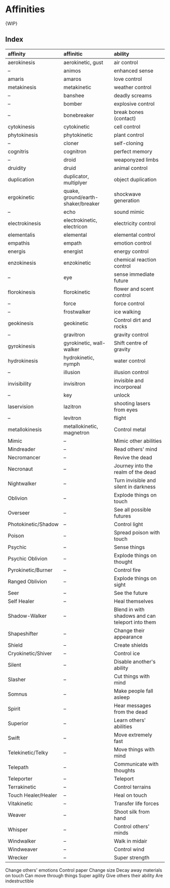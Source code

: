 # Affinities

{WIP}


## Index

| affinity | affinitic | ability |
| :------- | :-------- | :------ |
| aerokinesis | aerokinetic, gust | air control |
| – | animos | enhanced sense |
| amaris | amaros | love control |
| metakinesis | metakinetic | weather control |
| – | banshee | deadly screams |
| – | bomber | explosive control |
| – | bonebreaker | break bones (contact) |
| cytokinesis | cytokinetic | cell control |
| phytokinesis | phytokinetic | plant control |
| – | cloner | self-cloning |
| cognitris | cognitron | perfect memory |
| – | droid | weaponyzed limbs |
| druidity | druid | animal control |
| duplication | duplicator, multiplyer | object duplication |
| ergokinetic | quake, ground/earth-shaker/breaker | shockwave generation |
| – | echo | sound mimic |
| electrokinesis | electrokinetic, electricon | electricity control |
| elementalis | elemental | elemental control |
| empathis | empath | emotion control |
| energis | energist | energy control |
| enzokinesis | enzokinetic | chemical reaction control |
| – | eye | sense immediate future |
| florokinesis | florokinetic | flower and scent control |
| – | force | force control |
| – | frostwalker | ice walking |
| geokinesis | geokinetic | Control dirt and rocks |
| – | gravitron | gravity control |
| gyrokinesis | gyrokinetic, wall-walker | Shift centre of gravity |
| hydrokinesis | hydrokinetic, nymph | water control |
| – | illusion | illusion control |
| invisibility | invisitron | invisible and incorporeal |
| – | key | unlock |
| laservision | lazitron | shooting lasers from eyes |
| – | levitron | flight |
| metallokinesis | metallokinetic, magnetron | Control metal |
| Mimic | – | Mimic other abilities |
| Mindreader | – | Read others' mind |
| Necromancer | – | Revive the dead |
| Necronaut | – | Journey into the realm of the dead |
| Nightwalker | – | Turn invisible and silent in darkness |
| Oblivion | – | Explode things on touch |
| Overseer | – | See all possible futures |
| Photokinetic/Shadow | – | Control light |
| Poison | – | Spread poison with touch |
| Psychic | – | Sense things |
| Psychic Oblivion | – | Explode things on thought |
| Pyrokinetic/Burner | – | Control fire |
| Ranged Oblivion | – | Explode things on sight |
| Seer | – | See the future |
| Self Healer | – | Heal themselves |
| Shadow-Walker | – | Blend in with shadows and can teleport into them |
| Shapeshifter | – | Change their appearance |
| Shield | – | Create shields |
| Cryokinetic/Shiver | – | Control ice |
| Silent | – | Disable another's ability |
| Slasher | – | Cut things with mind |
| Somnus | – | Make people fall asleep |
| Spirit | – | Hear messages from the dead |
| Superior | – | Learn others' abilities |
| Swift | – | Move extremely fast |
| Telekinetic/Telky | – | Move things with mind |
| Telepath | – | Communicate with thoughts |
| Teleporter | – | Teleport |
| Terrakinetic | – | Control terrains |
| Touch Healer/Healer | – | Heal on touch |
| Vitakinetic | – | Transfer life forces |
| Weaver | – | Shoot silk from hand |
| Whisper | – | Control others' minds |
| Windwalker | – | Walk in midair |
| Windweaver | – | Control wind |
| Wrecker | – | Super strength

Change others' emotions
Control paper
Change size
Decay away materials on touch
Can move through things
Super agility
Give others their ability
Are indestructible